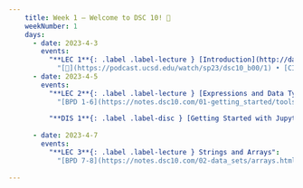 ```yaml
---
    title: Week 1 – Welcome to DSC 10! 👋
    weekNumber: 1
    days:
      - date: 2023-4-3
        events:
          "**LEC 1**{: .label .label-lecture } [Introduction](http://datahub.ucsd.edu/user-redirect/git-sync?repo=https://github.com/dsc-courses/dsc10-2023-sp&subPath=lectures/lec01/lec01.ipynb) [✏️](resources/lectures/lec01/lec01.html)":
            "[🎥](https://podcast.ucsd.edu/watch/sp23/dsc10_b00/1) • [CIT 1.2-1.3](https://inferentialthinking.com/chapters/01/2/why-data-science.html) "
      - date: 2023-4-5
        events:
          "**LEC 2**{: .label .label-lecture } [Expressions and Data Types](http://datahub.ucsd.edu/user-redirect/git-sync?repo=https://github.com/dsc-courses/dsc10-2023-sp&subPath=lectures/lec02/lec02.ipynb) [✏️](resources/lectures/lec02/lec02.html)":
            "[BPD 1-6](https://notes.dsc10.com/01-getting_started/tools.html)"
            
          "**DIS 1**{: .label .label-disc } [Getting Started with Jupyter Notebooks](http://datahub.ucsd.edu/user-redirect/git-sync?repo=https://github.com/dsc-courses/dsc10-2023-sp&subPath=discussion/disc01/disc01.ipynb)":
                
      - date: 2023-4-7
        events:
          "**LEC 3**{: .label .label-lecture } Strings and Arrays":
            "[BPD 7-8](https://notes.dsc10.com/02-data_sets/arrays.html)"
                
---
```

